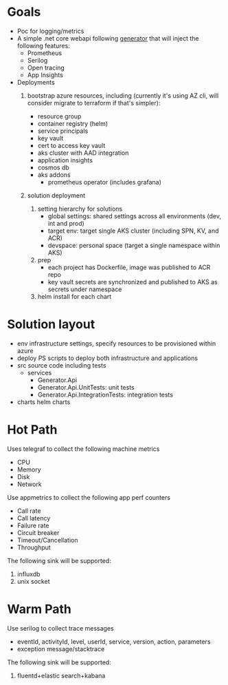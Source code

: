 # Goals

- Poc for logging/metrics
- A simple .net core webapi following [generator]() that will inject the following features:
    - Prometheus
    - Serilog
    - Open tracing
    - App Insights
- Deployments
    1. bootstrap azure resources, including (currently it's using AZ cli, will consider migrate to terraform if that's simpler):
        - resource group 
        - container registry (helm)
        - service principals 
        - key vault 
        - cert to access key vault 
        - aks cluster with AAD integration
        - application insights 
        - cosmos db 
        - aks addons
            - prometheus operator (includes grafana)

    2. solution deployment 
        1. setting hierarchy for solutions
            - global settings: shared settings across all environments (dev, int and prod)
            - target env: target single AKS cluster (including SPN, KV, and ACR)
            - devspace: personal space (target a single namespace within AKS)
        2. prep
            - each project has Dockerfile, image was published to ACR repo
            - key vault secrets are synchronized and published to AKS as secrets under namespace
        3. helm install for each chart


# Solution layout
- env 
    infrastructure settings, specify resources to be provisioned within azure
- deploy
    PS scripts to deploy both infrastructure and applications
- src 
    source code including tests
    - services 
        - Generator.Api
        - Generator.Api.UnitTests: unit tests 
        - Generator.Api.IntegrationTests: integration tests
- charts
    helm charts 

# Hot Path

Uses telegraf to collect the following machine metrics
- CPU
- Memory
- Disk
- Network

Use appmetrics to collect the following app perf counters
- Call rate
- Call latency
- Failure rate
- Circuit breaker
- Timeout/Cancellation 
- Throughput

The following sink will be supported:
1. influxdb
2. unix socket

# Warm Path

Use serilog to collect trace messages 
- eventId, activityId, level, userId, service, version, action, parameters
- exception message/stacktrace

The following sink will be supported:
1. fluentd+elastic search+kabana

